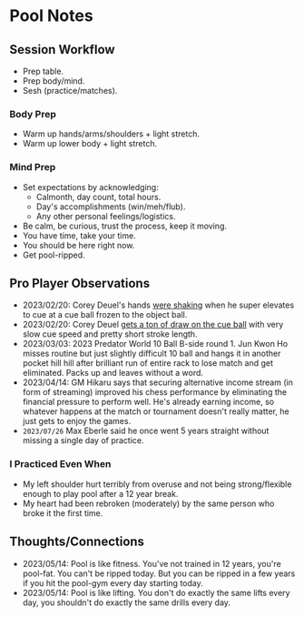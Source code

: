 # Pool Notes

## Session Workflow
- Prep table.
- Prep body/mind.
- Sesh (practice/matches).

### Body Prep
- Warm up hands/arms/shoulders + light stretch.
- Warm up lower body + light stretch.

### Mind Prep
- Set expectations by acknowledging:
    * Calmonth, day count, total hours.
    * Day's accomplishments (win/meh/flub).
    * Any other personal feelings/logistics.
- Be calm, be curious, trust the process, keep it moving.
- You have time, take your time.
- You should be here right now.
- Get pool-ripped.



## Pro Player Observations
- 2023/02/20: Corey Deuel's hands [were shaking](https://www.youtube.com/watch?v=wuCjdtKcvao) when he super elevates to cue at a cue ball frozen to the object ball.
- 2023/02/20: Corey Deuel [gets a ton of draw on the cue ball](https://www.youtube.com/watch?v=wuCjdtKcvao) with very slow cue speed and pretty short stroke length.
- 2023/03/03: 2023 Predator World 10 Ball B-side round 1. Jun Kwon Ho misses routine but just slightly difficult 10 ball and hangs it in another pocket hill hill after brilliant run of entire rack to lose match and get eliminated. Packs up and leaves without a word.
- 2023/04/14: GM Hikaru says that securing alternative income stream (in form of streaming) improved his chess performance by eliminating the financial pressure to perform well. He's already earning income, so whatever happens at the match or tournament doesn't really matter, he just gets to enjoy the games.
- `2023/07/26` Max Eberle said he once went 5 years straight without missing a single day of practice.


### I Practiced Even When
- My left shoulder hurt terribly from overuse and not being strong/flexible enough to play pool after a 12 year break.
- My heart had been rebroken (moderately) by the same person who broke it the first time.


## Thoughts/Connections
- 2023/05/14: Pool is like fitness. You've not trained in 12 years, you're pool-fat. You can't be ripped today. But you can be ripped in a few years if you hit the pool-gym every day starting today.
- 2023/05/14: Pool is like lifting. You don't do exactly the same lifts every day, you shouldn't do exactly the same drills every day.
